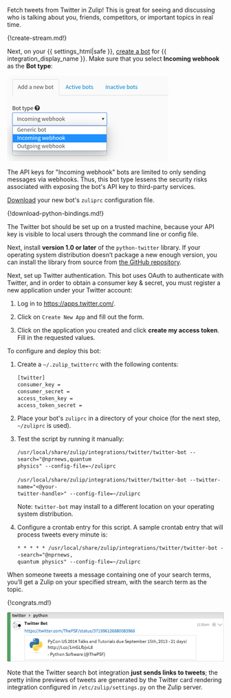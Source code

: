 Fetch tweets from Twitter in Zulip! This is great for seeing and
discussing who is talking about you, friends, competitors, or
important topics in real time.

{!create-stream.md!}

Next, on your {{ settings_html|safe }},
[create a bot](/help/add-a-bot-or-integration) for
{{ integration_display_name }}. Make sure that you select
**Incoming webhook** as the **Bot type**:

![](/static/images/integrations/bot_types.png)

The API keys for "Incoming webhook" bots are limited to only
sending messages via webhooks. Thus, this bot type lessens
the security risks associated with exposing the bot's API
key to third-party services.

[Download](/api/api-keys-zuliprc) your new bot's `zuliprc` configuration file.

{!download-python-bindings.md!}

The Twitter bot should be set up on a trusted machine, because your API
key is visible to local users through the command line or config
file.

Next, install **version 1.0 or later** of the `python-twitter`
library. If your operating system distribution doesn’t package a new
enough version, you can install the library from source from
[the GitHub repository](https://github.com/bear/python-twitter).

Next, set up Twitter authentication. This bot uses OAuth to
authenticate with Twitter, and in order to obtain a consumer key &
secret, you must register a new application under your Twitter
account:

1. Log in to <https://apps.twitter.com/>.

2. Click on `Create New App` and fill out the form.

3. Click on the application you created and click **create my access
   token**. Fill in the requested values.

To configure and deploy this bot:

1.  Create a `~/.zulip_twitterrc` with the following contents:

        [twitter]
        consumer_key =
        consumer_secret =
        access_token_key =
        access_token_secret =

2. Place your bot's `zuliprc` in a directory of your choice (for the next step,
   `~/zuliprc` is used).

3.  Test the script by running it manually:

        /usr/local/share/zulip/integrations/twitter/twitter-bot --search="@nprnews,quantum
        physics" --config-file=~/zuliprc

        /usr/local/share/zulip/integrations/twitter/twitter-bot --twitter-name="<@your-
        twitter-handle>" --config-file=~/zuliprc

    Note: `twitter-bot` may install to a different location on
    your operating system distribution.

4.  Configure a crontab entry for this script. A sample crontab entry
    that will process tweets every minute is:

        * * * * * /usr/local/share/zulip/integrations/twitter/twitter-bot --search="@nprnews,
        quantum physics" --config-file=~/zuliprc

When someone tweets a message containing one of your search terms,
you’ll get a Zulip on your specified stream, with the search term as
the topic.

{!congrats.md!}

![](/static/images/integrations/twitter/001.png)

Note that the Twitter search bot integration **just sends links to
tweets**; the pretty inline previews of tweets are generated by the
Twitter card rendering integration configured in
`/etc/zulip/settings.py` on the Zulip server.
